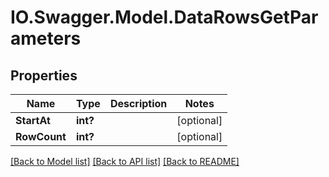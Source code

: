 # IO.Swagger.Model.DataRowsGetParameters
## Properties

Name | Type | Description | Notes
------------ | ------------- | ------------- | -------------
**StartAt** | **int?** |  | [optional] 
**RowCount** | **int?** |  | [optional] 

[[Back to Model list]](../README.md#documentation-for-models) [[Back to API list]](../README.md#documentation-for-api-endpoints) [[Back to README]](../README.md)

